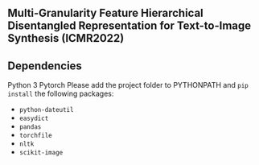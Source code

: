 ## Multi-Granularity Feature Hierarchical Disentangled Representation for Text-to-Image Synthesis (ICMR2022)


## Dependencies
Python 3
Pytorch
Please add the project folder to PYTHONPATH and `pip install` the following packages:
- `python-dateutil`
- `easydict`
- `pandas`
- `torchfile`
- `nltk`
- `scikit-image`

